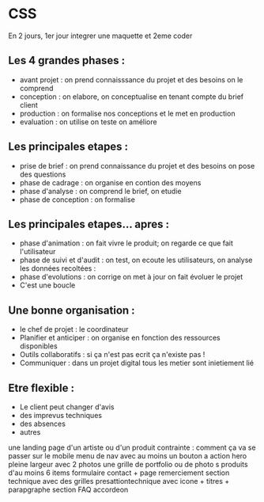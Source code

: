 # CSS

En 2 jours, 1er jour integrer une maquette et 2eme coder


## Les 4 grandes phases :
- avant projet : on prend connaisssance du projet et des besoins on le comprend
- conception : on elabore, on conceptualise en tenant compte du brief client
- production : on formalise nos conceptions et le met en production
- evaluation : on utilise on teste on améliore

## Les principales etapes :
- prise de brief : on prend connaissance du projet et des besoins on pose des questions
- phase de cadrage : on organise en contion des moyens
- phase d'analyse : on comprend le brief, on etudie
- phase de conception : on formalise

## Les principales etapes... apres :
- phase d'animation : on fait vivre le produit; on regarde ce que fait l'utilisateur
- phase de suivi et d'audit : on test, on ecoute les utilisateurs, on analyse les données recoltées : 
- phase d'evolutions : on corrige on met à jour on fait évoluer le projet
- C'est une boucle


## Une bonne organisation : 
- le chef de projet : le coordinateur
- Planifier et anticiper : on organise en fonction des ressources disponibles
- Outils collaboratifs : si ça n'est pas ecrit ça n'existe pas !
- Communiquer : dans un projet digital tous les metier sont inietiement lié

## Etre flexible : 
- Le client peut changer d'avis 
- des imprevus techniques
- des absences 
- autres

une landing page d'un artiste ou d'un produit
contrainte : comment ça va se passer sur le mobile
menu de nav avec au moins un bouton a action
hero pleine largeur avec 2 photos 
une grille de portfolio ou de photo s produits d'au moins 6 items
formulaire contact + page remerciement
section technique avec des grilles presattiontechnique avec icone + titres + parapgraphe
section FAQ accordeon

